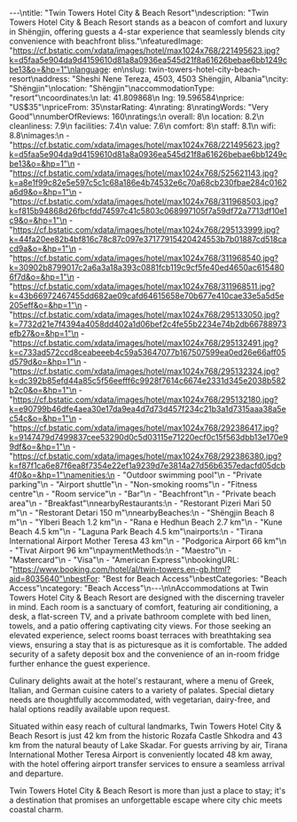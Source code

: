 ---\ntitle: "Twin Towers Hotel City & Beach Resort"\ndescription: "Twin Towers Hotel City & Beach Resort stands as a beacon of comfort and luxury in Shëngjin, offering guests a 4-star experience that seamlessly blends city convenience with beachfront bliss."\nfeaturedImage: "https://cf.bstatic.com/xdata/images/hotel/max1024x768/221495623.jpg?k=d5faa5e904da9d4159610d81a8a0936ea545d21f8a61626bebae6bb1249cbe13&o=&hp=1"\nlanguage: en\nslug: twin-towers-hotel-city-beach-resort\naddress: "Sheshi Nene Tereza, 4503, 4503 Shëngjin, Albania"\ncity: "Shëngjin"\nlocation: "Shëngjin"\naccommodationType: "resort"\ncoordinates:\n  lat: 41.809868\n  lng: 19.596584\nprice: "US$35"\npriceFrom: 35\nstarRating: 4\nrating: 8\nratingWords: "Very Good"\nnumberOfReviews: 160\nratings:\n  overall: 8\n  location: 8.2\n  cleanliness: 7.9\n  facilities: 7.4\n  value: 7.6\n  comfort: 8\n  staff: 8.1\n  wifi: 8.8\nimages:\n  - "https://cf.bstatic.com/xdata/images/hotel/max1024x768/221495623.jpg?k=d5faa5e904da9d4159610d81a8a0936ea545d21f8a61626bebae6bb1249cbe13&o=&hp=1"\n  - "https://cf.bstatic.com/xdata/images/hotel/max1024x768/525621143.jpg?k=a8e1f99c82e5e597c5c1c68a186e4b74532e6c70a68cb230fbae284c0162a6d9&o=&hp=1"\n  - "https://cf.bstatic.com/xdata/images/hotel/max1024x768/311968503.jpg?k=f815b94868d26fbcfdd74597c41c5803c068997105f7a59df72a7713df10e1c9&o=&hp=1"\n  - "https://cf.bstatic.com/xdata/images/hotel/max1024x768/295133999.jpg?k=44fa20ee82b4bf816c78c87c097e37177915420424553b7b01887cd518cacd9a&o=&hp=1"\n  - "https://cf.bstatic.com/xdata/images/hotel/max1024x768/311968540.jpg?k=30902b8799017c2a6a3a18a393c0881fcb119c9cf5fe40ed4650ac6154806f7d&o=&hp=1"\n  - "https://cf.bstatic.com/xdata/images/hotel/max1024x768/311968511.jpg?k=43b66972467455dd682ae09cafd64615658e70b677e410cae33e5a5d5e205eff&o=&hp=1"\n  - "https://cf.bstatic.com/xdata/images/hotel/max1024x768/295133050.jpg?k=7732d21e7f4394a4058dd402a1d06bef2c4fe55b2234e74b2db66788973efb27&o=&hp=1"\n  - "https://cf.bstatic.com/xdata/images/hotel/max1024x768/295132491.jpg?k=c733ad572ccd8ceabeeeb4c59a53647077b167507599ea0ed26e66aff05d579d&o=&hp=1"\n  - "https://cf.bstatic.com/xdata/images/hotel/max1024x768/295132324.jpg?k=dc392b85efd44a85c5f56eefff6c9928f7614c6674e2331d345e2038b582b2c0&o=&hp=1"\n  - "https://cf.bstatic.com/xdata/images/hotel/max1024x768/295132180.jpg?k=e90799b46dfe4aea30e17da9ea4d7d73d457f234c21b3a1d7315aaa38a5ec54c&o=&hp=1"\n  - "https://cf.bstatic.com/xdata/images/hotel/max1024x768/292386417.jpg?k=9147479d7499837cee53290d0c5d03115e71220ecf0c15f563dbb13e170e99df&o=&hp=1"\n  - "https://cf.bstatic.com/xdata/images/hotel/max1024x768/292386380.jpg?k=f87f1ca6e87f6ea8f7354e22ef1a9239d7e3814a27d56b6357edacfd05dcb4f0&o=&hp=1"\namenities:\n  - "Outdoor swimming pool"\n  - "Private parking"\n  - "Airport shuttle"\n  - "Non-smoking rooms"\n  - "Fitness centre"\n  - "Room service"\n  - "Bar"\n  - "Beachfront"\n  - "Private beach area"\n  - "Breakfast"\nnearbyRestaurants:\n  - "Restorant Pizeri Mari 50 m"\n  - "Restorant Detari 150 m"\nnearbyBeaches:\n  - "Shëngjin Beach 8 m"\n  - "Ylberi Beach 1.2 km"\n  - "Rana e Hedhun Beach 2.7 km"\n  - "Kune Beach 4.5 km"\n  - "Laguna Park Beach 4.5 km"\nairports:\n  - "Tirana International Airport Mother Teresa 43 km"\n  - "Podgorica Airport 66 km"\n  - "Tivat Airport 96 km"\npaymentMethods:\n  - "Maestro"\n  - "Mastercard"\n  - "Visa"\n  - "American Express"\nbookingURL: "https://www.booking.com/hotel/al/twin-towers.en-gb.html?aid=8035640"\nbestFor: "Best for Beach Access"\nbestCategories: "Beach Access"\ncategory: "Beach Access"\n---\n\nAccommodations at Twin Towers Hotel City & Beach Resort are designed with the discerning traveler in mind. Each room is a sanctuary of comfort, featuring air conditioning, a desk, a flat-screen TV, and a private bathroom complete with bed linen, towels, and a patio offering captivating city views. For those seeking an elevated experience, select rooms boast terraces with breathtaking sea views, ensuring a stay that is as picturesque as it is comfortable. The added security of a safety deposit box and the convenience of an in-room fridge further enhance the guest experience.

Culinary delights await at the hotel's restaurant, where a menu of Greek, Italian, and German cuisine caters to a variety of palates. Special dietary needs are thoughtfully accommodated, with vegetarian, dairy-free, and halal options readily available upon request.

Situated within easy reach of cultural landmarks, Twin Towers Hotel City & Beach Resort is just 42 km from the historic Rozafa Castle Shkodra and 43 km from the natural beauty of Lake Skadar. For guests arriving by air, Tirana International Mother Teresa Airport is conveniently located 48 km away, with the hotel offering airport transfer services to ensure a seamless arrival and departure.

Twin Towers Hotel City & Beach Resort is more than just a place to stay; it's a destination that promises an unforgettable escape where city chic meets coastal charm.